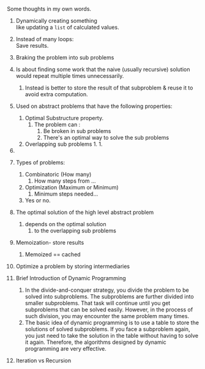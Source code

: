 
Some thoughts in my own words.  

1. Dynamically creating something  
    like updating a `list` of calculated values. 

1. Instead of many loops:   
    Save results. 
1. Braking the problem into sub problems 
1. Is about finding some work that the naive (usually recursive) solution would repeat multiple times unnecessarily.
   1. Instead is better to store the result of that subproblem & reuse it to avoid extra computation.
1. Used on abstract problems that have the following properties:
   1. Optimal Substructure property.
      1. The problem can :
         1. Be broken in sub problems 
         1. There's an optimal way to solve the sub problems 
   1. Overlapping sub problems 
      1.
      1. 
1.
1. Types of problems:  
   1. Combinatoric (How many)
      1. How many steps from ...
   1. Optimization (Maximum or Minimum)
      1. Minimum steps needed...
   1. Yes or no.  
1. The optimal solution of the high level abstract problem 
   1. depends on the optimal solution 
      1. to the overlapping sub problems 

1. Memoization- store results 
   1. Memoized == cached
1. Optimize a problem by storing intermediaries 
1. Brief Introduction of Dynamic Programming
   1. In the divide-and-conquer strategy, you divide the problem to be solved into subproblems. The subproblems are further divided into smaller subproblems. That task will continue until you get subproblems that can be solved easily. However, in the process of such division, you may encounter the same problem many times.
   1. The basic idea of dynamic programming is to use a table to store the solutions of solved subproblems. If you face a subproblem again, you just need to take the solution in the table without having to solve it again. Therefore, the algorithms designed by dynamic programming are very effective.
1. Iteration vs Recursion 
